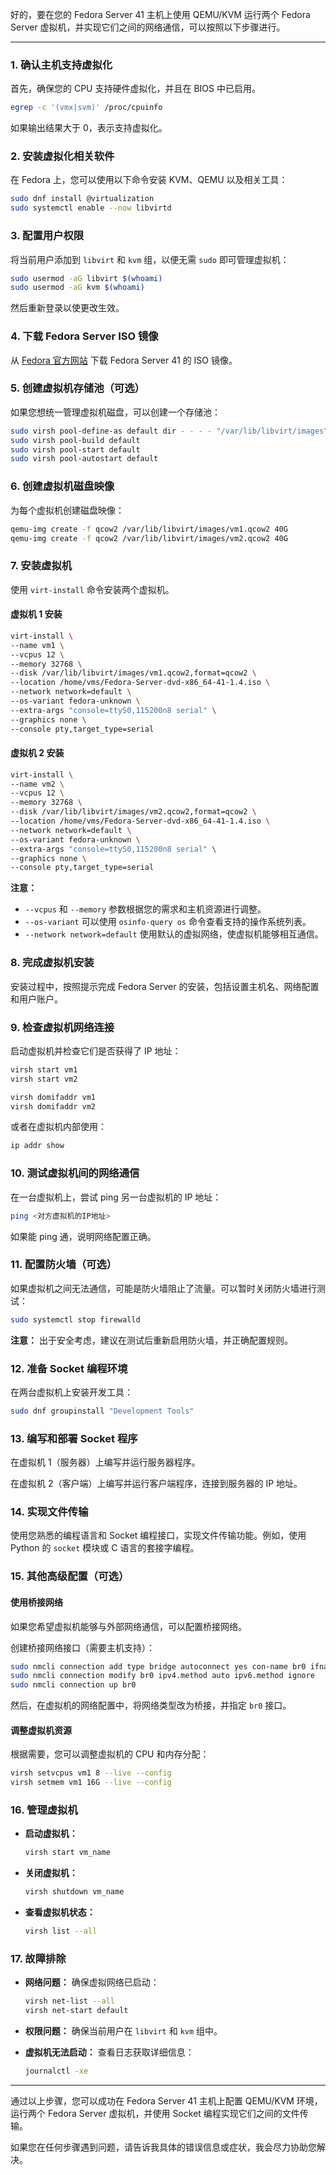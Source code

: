 好的，要在您的 Fedora Server 41 主机上使用 QEMU/KVM 运行两个 Fedora Server 虚拟机，并实现它们之间的网络通信，可以按照以下步骤进行。

---

### **1. 确认主机支持虚拟化**

首先，确保您的 CPU 支持硬件虚拟化，并且在 BIOS 中已启用。

```bash
egrep -c '(vmx|svm)' /proc/cpuinfo
```

如果输出结果大于 0，表示支持虚拟化。

### **2. 安装虚拟化相关软件**

在 Fedora 上，您可以使用以下命令安装 KVM、QEMU 以及相关工具：

```bash
sudo dnf install @virtualization
sudo systemctl enable --now libvirtd
```

### **3. 配置用户权限**

将当前用户添加到 `libvirt` 和 `kvm` 组，以便无需 `sudo` 即可管理虚拟机：

```bash
sudo usermod -aG libvirt $(whoami)
sudo usermod -aG kvm $(whoami)
```

然后重新登录以使更改生效。

### **4. 下载 Fedora Server ISO 镜像**

从 [Fedora 官方网站](https://getfedora.org/en/server/download/) 下载 Fedora Server 41 的 ISO 镜像。

### **5. 创建虚拟机存储池（可选）**

如果您想统一管理虚拟机磁盘，可以创建一个存储池：

```bash
sudo virsh pool-define-as default dir - - - - "/var/lib/libvirt/images"
sudo virsh pool-build default
sudo virsh pool-start default
sudo virsh pool-autostart default
```

### **6. 创建虚拟机磁盘映像**

为每个虚拟机创建磁盘映像：

```bash
qemu-img create -f qcow2 /var/lib/libvirt/images/vm1.qcow2 40G
qemu-img create -f qcow2 /var/lib/libvirt/images/vm2.qcow2 40G
```

### **7. 安装虚拟机**

使用 `virt-install` 命令安装两个虚拟机。

#### **虚拟机 1 安装**

```bash
virt-install \
--name vm1 \
--vcpus 12 \
--memory 32768 \
--disk /var/lib/libvirt/images/vm1.qcow2,format=qcow2 \
--location /home/vms/Fedora-Server-dvd-x86_64-41-1.4.iso \
--network network=default \
--os-variant fedora-unknown \
--extra-args "console=ttyS0,115200n8 serial" \
--graphics none \
--console pty,target_type=serial

```

#### **虚拟机 2 安装**

```bash
virt-install \
--name vm2 \
--vcpus 12 \
--memory 32768 \
--disk /var/lib/libvirt/images/vm2.qcow2,format=qcow2 \
--location /home/vms/Fedora-Server-dvd-x86_64-41-1.4.iso \
--network network=default \
--os-variant fedora-unknown \
--extra-args "console=ttyS0,115200n8 serial" \
--graphics none \
--console pty,target_type=serial
```

**注意：**

- `--vcpus` 和 `--memory` 参数根据您的需求和主机资源进行调整。
- `--os-variant` 可以使用 `osinfo-query os` 命令查看支持的操作系统列表。
- `--network network=default` 使用默认的虚拟网络，使虚拟机能够相互通信。

### **8. 完成虚拟机安装**

安装过程中，按照提示完成 Fedora Server 的安装，包括设置主机名、网络配置和用户账户。

### **9. 检查虚拟机网络连接**

启动虚拟机并检查它们是否获得了 IP 地址：

```bash
virsh start vm1
virsh start vm2

virsh domifaddr vm1
virsh domifaddr vm2
```

或者在虚拟机内部使用：

```bash
ip addr show
```

### **10. 测试虚拟机间的网络通信**

在一台虚拟机上，尝试 ping 另一台虚拟机的 IP 地址：

```bash
ping <对方虚拟机的IP地址>
```

如果能 ping 通，说明网络配置正确。

### **11. 配置防火墙（可选）**

如果虚拟机之间无法通信，可能是防火墙阻止了流量。可以暂时关闭防火墙进行测试：

```bash
sudo systemctl stop firewalld
```

**注意：** 出于安全考虑，建议在测试后重新启用防火墙，并正确配置规则。

### **12. 准备 Socket 编程环境**

在两台虚拟机上安装开发工具：

```bash
sudo dnf groupinstall "Development Tools"
```

### **13. 编写和部署 Socket 程序**

在虚拟机 1（服务器）上编写并运行服务器程序。

在虚拟机 2（客户端）上编写并运行客户端程序，连接到服务器的 IP 地址。

### **14. 实现文件传输**

使用您熟悉的编程语言和 Socket 编程接口，实现文件传输功能。例如，使用 Python 的 `socket` 模块或 C 语言的套接字编程。

### **15. 其他高级配置（可选）**

#### **使用桥接网络**

如果您希望虚拟机能够与外部网络通信，可以配置桥接网络。

创建桥接网络接口（需要主机支持）：

```bash
sudo nmcli connection add type bridge autoconnect yes con-name br0 ifname br0
sudo nmcli connection modify br0 ipv4.method auto ipv6.method ignore
sudo nmcli connection up br0
```

然后，在虚拟机的网络配置中，将网络类型改为桥接，并指定 `br0` 接口。

#### **调整虚拟机资源**

根据需要，您可以调整虚拟机的 CPU 和内存分配：

```bash
virsh setvcpus vm1 8 --live --config
virsh setmem vm1 16G --live --config
```

### **16. 管理虚拟机**

- **启动虚拟机：**

  ```bash
  virsh start vm_name
  ```

- **关闭虚拟机：**

  ```bash
  virsh shutdown vm_name
  ```

- **查看虚拟机状态：**

  ```bash
  virsh list --all
  ```

### **17. 故障排除**

- **网络问题：** 确保虚拟网络已启动：

  ```bash
  virsh net-list --all
  virsh net-start default
  ```

- **权限问题：** 确保当前用户在 `libvirt` 和 `kvm` 组中。

- **虚拟机无法启动：** 查看日志获取详细信息：

  ```bash
  journalctl -xe
  ```

---

通过以上步骤，您可以成功在 Fedora Server 41 主机上配置 QEMU/KVM 环境，运行两个 Fedora Server 虚拟机，并使用 Socket 编程实现它们之间的文件传输。

如果您在任何步骤遇到问题，请告诉我具体的错误信息或症状，我会尽力协助您解决。
